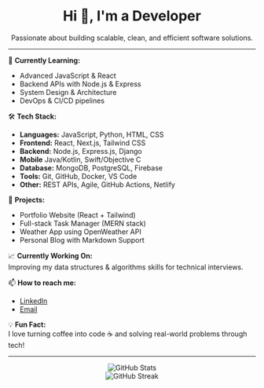 <h1 align="center">Hi 👋, I'm a Developer</h1>
<p align="center">
  Passionate about building scalable, clean, and efficient software solutions.
</p>

---

🌱 **Currently Learning:**  
- Advanced JavaScript & React  
- Backend APIs with Node.js & Express  
- System Design & Architecture  
- DevOps & CI/CD pipelines

🛠 **Tech Stack:**  
- **Languages:** JavaScript, Python, HTML, CSS  
- **Frontend:** React, Next.js, Tailwind CSS  
- **Backend:** Node.js, Express.js, Django
- **Mobile** Java/Kotlin, Swift/Objective C
- **Database:** MongoDB, PostgreSQL, Firebase  
- **Tools:** Git, GitHub, Docker, VS Code  
- **Other:** REST APIs, Agile, GitHub Actions, Netlify

🚀 **Projects:**  
- Portfolio Website (React + Tailwind)  
- Full-stack Task Manager (MERN stack)  
- Weather App using OpenWeather API  
- Personal Blog with Markdown Support

📈 **Currently Working On:**  
Improving my data structures & algorithms skills for technical interviews.

📫 **How to reach me:**  
- [LinkedIn](https://www.linkedin.com/in/christian-jr-de-jesus-51535312b/)
- [Email](mailto:christianjr.dejesus@gmail.com)

💡 **Fun Fact:**  
I love turning coffee into code ☕ and solving real-world problems through tech!

---

<p align="center">
  <img src="https://github-readme-stats.vercel.app/api?username=christianjr-dejesus&show_icons=true&theme=radical" alt="GitHub Stats" />
  <br/>
  <img src="https://github-readme-streak-stats.herokuapp.com/?user=christianjr-dejesus&theme=radical" alt="GitHub Streak" />
</p>
